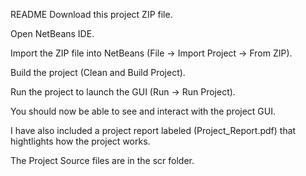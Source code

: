 README
Download this project ZIP file.

Open NetBeans IDE.

Import the ZIP file into NetBeans (File → Import Project → From ZIP).

Build the project (Clean and Build Project).

Run the project to launch the GUI (Run → Run Project).

You should now be able to see and interact with the project GUI.

I have also included a project report labeled (Project_Report.pdf) that hightlights how the project works.

The Project Source files are in the scr folder.
